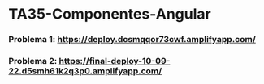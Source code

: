 # TA35-Componentes-Angular

### Problema 1: https://deploy.dcsmqqor73cwf.amplifyapp.com/   
### Problema 2: https://final-deploy-10-09-22.d5smh61k2q3p0.amplifyapp.com/  
